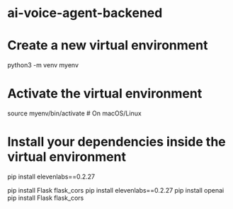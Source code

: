 # ai-voice-agent-backened
# Create a new virtual environment
python3 -m venv myenv

# Activate the virtual environment
source myenv/bin/activate  # On macOS/Linux


# Install your dependencies inside the virtual environment
pip install elevenlabs==0.2.27

pip install Flask flask_cors
pip install elevenlabs==0.2.27
pip install openai
pip install Flask flask_cors
